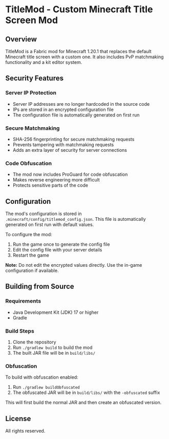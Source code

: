 # TitleMod - Custom Minecraft Title Screen Mod

## Overview
TitleMod is a Fabric mod for Minecraft 1.20.1 that replaces the default Minecraft title screen with a custom one. It also includes PvP matchmaking functionality and a kit editor system.

## Security Features

### Server IP Protection
- Server IP addresses are no longer hardcoded in the source code
- IPs are stored in an encrypted configuration file
- The configuration file is automatically generated on first run

### Secure Matchmaking
- SHA-256 fingerprinting for secure matchmaking requests
- Prevents tampering with matchmaking requests
- Adds an extra layer of security for server connections

### Code Obfuscation
- The mod now includes ProGuard for code obfuscation
- Makes reverse engineering more difficult
- Protects sensitive parts of the code

## Configuration

The mod's configuration is stored in `.minecraft/config/titlemod_config.json`. This file is automatically generated on first run with default values.

To configure the mod:

1. Run the game once to generate the config file
2. Edit the config file with your server details
3. Restart the game

**Note:** Do not edit the encrypted values directly. Use the in-game configuration if available.

## Building from Source

### Requirements
- Java Development Kit (JDK) 17 or higher
- Gradle

### Build Steps
1. Clone the repository
2. Run `./gradlew build` to build the mod
3. The built JAR file will be in `build/libs/`

### Obfuscation
To build with obfuscation enabled:
1. Run `./gradlew buildObfuscated`
2. The obfuscated JAR will be in `build/libs/` with the `-obfuscated` suffix

This will first build the normal JAR and then create an obfuscated version.

## License
All rights reserved.